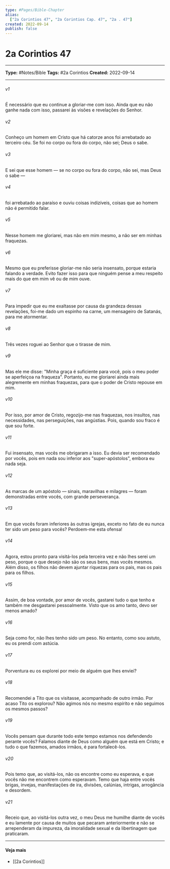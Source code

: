 ```yaml
---
type: #Pages/Bible-Chapter
alias:
  ["2a Corintios 47", "2a Corintios Cap. 47", "2a . 47"]
created: 2022-09-14
publish: false
---
```


# 2a Corintios 47

---

**Type:** #Notes/Bible
**Tags:** #2a Corintios
**Created:** 2022-09-14

---

###### v1
É necessário que eu continue a gloriar-me com isso. Ainda que eu não ganhe nada com isso, passarei às visões e revelações do Senhor.
###### v2
Conheço um homem em Cristo que há catorze anos foi arrebatado ao terceiro céu. Se foi no corpo ou fora do corpo, não sei; Deus o sabe.
###### v3
E sei que esse homem — se no corpo ou fora do corpo, não sei, mas Deus o sabe —
###### v4
foi arrebatado ao paraíso e ouviu coisas indizíveis, coisas que ao homem não é permitido falar.
###### v5
Nesse homem me gloriarei, mas não em mim mesmo, a não ser em minhas fraquezas.
###### v6
Mesmo que eu preferisse gloriar-me não seria insensato, porque estaria falando a verdade. Evito fazer isso para que ninguém pense a meu respeito mais do que em mim vê ou de mim ouve.
###### v7
Para impedir que eu me exaltasse por causa da grandeza dessas revelações, foi-me dado um espinho na carne, um mensageiro de Satanás, para me atormentar.
###### v8
Três vezes roguei ao Senhor que o tirasse de mim.
###### v9
Mas ele me disse: "Minha graça é suficiente para você, pois o meu poder se aperfeiçoa na fraqueza". Portanto, eu me gloriarei ainda mais alegremente em minhas fraquezas, para que o poder de Cristo repouse em mim.
###### v10
Por isso, por amor de Cristo, regozijo-me nas fraquezas, nos insultos, nas necessidades, nas perseguições, nas angústias. Pois, quando sou fraco é que sou forte.
###### v11
Fui insensato, mas vocês me obrigaram a isso. Eu devia ser recomendado por vocês, pois em nada sou inferior aos "super-apóstolos", embora eu nada seja.
###### v12
As marcas de um apóstolo — sinais, maravilhas e milagres — foram demonstradas entre vocês, com grande perseverança.
###### v13
Em que vocês foram inferiores às outras igrejas, exceto no fato de eu nunca ter sido um peso para vocês? Perdoem-me esta ofensa!
###### v14
Agora, estou pronto para visitá-los pela terceira vez e não lhes serei um peso, porque o que desejo não são os seus bens, mas vocês mesmos. Além disso, os filhos não devem ajuntar riquezas para os pais, mas os pais para os filhos.
###### v15
Assim, de boa vontade, por amor de vocês, gastarei tudo o que tenho e também me desgastarei pessoalmente. Visto que os amo tanto, devo ser menos amado?
###### v16
Seja como for, não lhes tenho sido um peso. No entanto, como sou astuto, eu os prendi com astúcia.
###### v17
Porventura eu os explorei por meio de alguém que lhes enviei?
###### v18
Recomendei a Tito que os visitasse, acompanhado de outro irmão. Por acaso Tito os explorou? Não agimos nós no mesmo espírito e não seguimos os mesmos passos?
###### v19
Vocês pensam que durante todo este tempo estamos nos defendendo perante vocês? Falamos diante de Deus como alguém que está em Cristo; e tudo o que fazemos, amados irmãos, é para fortalecê-los.
###### v20
Pois temo que, ao visitá-los, não os encontre como eu esperava, e que vocês não me encontrem como esperavam. Temo que haja entre vocês brigas, invejas, manifestações de ira, divisões, calúnias, intrigas, arrogância e desordem.
###### v21
Receio que, ao visitá-los outra vez, o meu Deus me humilhe diante de vocês e eu lamente por causa de muitos que pecaram anteriormente e não se arrependeram da impureza, da imoralidade sexual e da libertinagem que praticaram.


---

#### Veja mais

- [[2a Corintios]]
